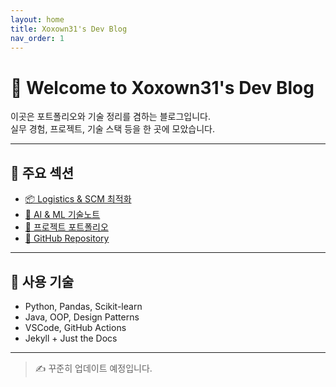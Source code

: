 ```yaml
---
layout: home
title: Xoxown31's Dev Blog
nav_order: 1
---
```


# 👋 Welcome to Xoxown31's Dev Blog

이곳은 포트폴리오와 기술 정리를 겸하는 블로그입니다.  
실무 경험, 프로젝트, 기술 스택 등을 한 곳에 모았습니다.

---

## 📁 주요 섹션

- [📦 Logistics & SCM 최적화](docs/logistics.md)
- [🤖 AI & ML 기술노트](docs/ai.md)
- [📜 프로젝트 포트폴리오](docs/portfolio.md)
- [📂 GitHub Repository](https://github.com/xoxown31)

---

## 🧰 사용 기술

- Python, Pandas, Scikit-learn
- Java, OOP, Design Patterns
- VSCode, GitHub Actions
- Jekyll + Just the Docs

---

> ✍️ 꾸준히 업데이트 예정입니다.